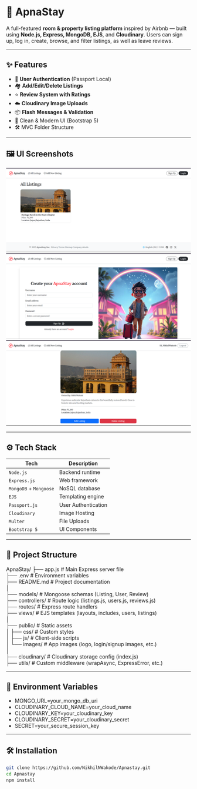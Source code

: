 # 🧭 ApnaStay

A full-featured **room & property listing platform** inspired by Airbnb — built using **Node.js, Express, MongoDB, EJS**, and **Cloudinary**. Users can sign up, log in, create, browse, and filter listings, as well as leave reviews.

---

## ✨ Features

- 🔐 **User Authentication** (Passport Local)
- 🏘️ **Add/Edit/Delete Listings**
- ⭐ **Review System with Ratings**
- ☁️ **Cloudinary Image Uploads**
- 📦 **Flash Messages & Validation**
- 💬 Clean & Modern UI (Bootstrap 5)
- 🛠️ MVC Folder Structure

---

## 🖼️ UI Screenshots 

 ![Home](./public/images/home.png) 
 ![Listing](./public/images/signup.png) 
 ![Review](./public/images/show.png) 

---

## ⚙️ Tech Stack

| Tech | Description |
|------|-------------|
| `Node.js` | Backend runtime |
| `Express.js` | Web framework |
| `MongoDB` + `Mongoose` | NoSQL database |
| `EJS` | Templating engine |
| `Passport.js` | User Authentication |
| `Cloudinary` | Image Hosting |
| `Multer` | File Uploads |
| `Bootstrap 5` | UI Components |

---

## 📂 Project Structure

ApnaStay/
├── app.js                # Main Express server file  
├── .env                  # Environment variables  
├── README.md             # Project documentation  
│  
├── models/               # Mongoose schemas (Listing, User, Review)  
├── controllers/          # Route logic (listings.js, users.js, reviews.js)  
├── routes/               # Express route handlers  
├── views/                # EJS templates (layouts, includes, users, listings)  
│  
├── public/               # Static assets  
│   ├── css/              # Custom styles  
│   ├── js/               # Client-side scripts  
│   └── images/           # App images (logo, login/signup images, etc.)  
│  
├── cloudinary/           # Cloudinary storage config (index.js)  
├── utils/                # Custom middleware (wrapAsync, ExpressError, etc.)  


---

## 🔐 Environment Variables

- MONGO_URL=your_mongo_db_uri   
- CLOUDINARY_CLOUD_NAME=your_cloud_name
- CLOUDINARY_KEY=your_cloudinary_key
- CLOUDINARY_SECRET=your_cloudinary_secret
- SECRET=your_secure_session_key

---

## 🛠️ Installation

```bash
git clone https://github.com/NikhilNWakode/Apnastay.git
cd Apnastay
npm install
